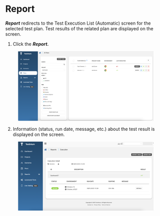 # Report

_**Report**_ redirects to the Test Execution List (Automatic) screen for the selected test plan. Test results of the related plan are displayed on the screen.

1. Click the _**Report.**_

<figure><img src="../../.gitbook/assets/Screenshot 2025-02-06 at 09.52.42.png" alt=""><figcaption></figcaption></figure>

2. Information (status, run date, message, etc.) about the test result is displayed on the screen.

<figure><img src="../../.gitbook/assets/Report222222.png" alt=""><figcaption></figcaption></figure>

